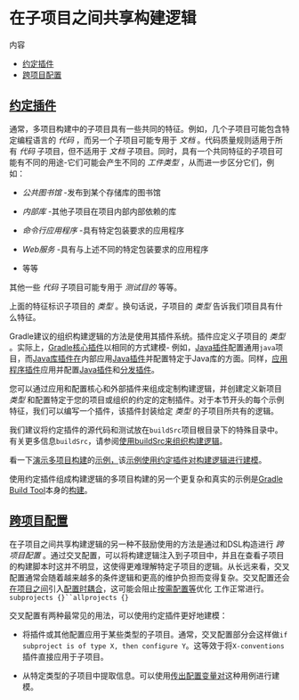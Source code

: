 # 在子项目之间共享构建逻辑


内容

  * [约定插件](#sec:convention_plugins)
  * [跨项目配置](#sec:convention_plugins_vs_cross_configuration)

## [](#sec:convention_plugins)[约定插件](#sec:convention_plugins)

通常，多项目构建中的子项目具有一些共同的特征。例如，几个子项目可能包含特定编程语言的 _代码_ ，而另一个子项目可能专用于 _文档_
。代码质量规则适用于所有 _代码_ 子项目，但不适用于 _文档_ 子项目。同时，具有一个共同特征的子项目可能有不同的用途-它们可能会产生不同的 _工件类型_
，从而进一步区分它们，例如：

  * _公共图书馆_ -发布到某个存储库的图书馆

  * _内部库_ -其他子项目在项目内部内部依赖的库

  * _命令行应用程序_ -具有特定包装要求的应用程序

  * _Web服务_ -具有与上述不同的特定包装要求的应用程序

  * 等等

其他一些 _代码_ 子项目可能专用于 _测试目的_ 等等。

上面的特征标识子项目的 _类型_ 。换句话说，子项目的 _类型_ 告诉我们项目具有什么特征。

Gradle建议的组织构建逻辑的方法是使用其插件系统。插件应定义子项目的 _类型_
。实际上，[Gradle核心插件](https://docs.gradle.org/6.7.1/userguide/plugin_reference.html)以相同的方式建模-
例如，[Java插件](https://docs.gradle.org/6.7.1/userguide/java_plugin.html)配置通用`java`项目，而[Java库插件在](https://docs.gradle.org/6.7.1/userguide/java_library_plugin.html)内部应用[Java插件](https://docs.gradle.org/6.7.1/userguide/java_plugin.html)并配置特定于Java库的方面。同样，[应用程序插件](https://docs.gradle.org/6.7.1/userguide/application_plugin.html)应用并配置[Java插件](https://docs.gradle.org/6.7.1/userguide/java_plugin.html)和[分发插件](https://docs.gradle.org/6.7.1/userguide/distribution_plugin.html)。

您可以通过应用和配置核心和外部插件来组成定制构建逻辑，并创建定义新项目 _类型_
和配置特定于您的项目或组织的约定的定制插件。对于本节开头的每个示例特征，我们可以编写一个插件，该插件封装给定 _类型_ 的子项目所共有的逻辑。

我们建议将约定插件的源代码和测试放在`buildSrc`项目根目录下的特殊目录中。有关更多信息`buildSrc`，请参阅[使用buildSrc来组织构建逻辑](https://docs.gradle.org/6.7.1/userguide/organizing_gradle_projects.html#sec:build_sources)。

看一下[演示多项目构建](https://docs.gradle.org/6.7.1/samples/sample_convention_plugins.html)的[示例，](https://docs.gradle.org/6.7.1/samples/sample_convention_plugins.html)该[示例使用约定插件对构建逻辑进行建模](https://docs.gradle.org/6.7.1/samples/sample_convention_plugins.html)。

使用约定插件组成构建逻辑的多项目构建的另一个更复杂和真实的示例是[Gradle Build
Tool](https://github.com/gradle/gradle)本身的[构建](https://github.com/gradle/gradle)。

## [](#sec:convention_plugins_vs_cross_configuration)[跨项目配置](#sec:convention_plugins_vs_cross_configuration)

在子项目之间共享构建逻辑的另一种不鼓励使用的方法是通过和DSL构造进行 _跨项目配置_
。通过交叉配置，可以将构建逻辑注入到子项目中，并且在查看子项目的构建脚本时这并不明显，这使得更难理解特定子项目的逻辑。从长远来看，交叉配置通常会随着越来越多的条件逻辑和更高的维护负担而变得复杂。交叉配置还会[在项目之间](https://docs.gradle.org/6.7.1/userguide/multi_project_configuration_and_execution.html#sec:decoupled_projects)引入[配置时耦合](https://docs.gradle.org/6.7.1/userguide/multi_project_configuration_and_execution.html#sec:decoupled_projects)，这可能会阻止[按需配置等](https://docs.gradle.org/6.7.1/userguide/multi_project_configuration_and_execution.html#sec:configuration_on_demand)优化
工作正常进行。`subprojects {}``allprojects
{}`[](https://docs.gradle.org/6.7.1/userguide/multi_project_configuration_and_execution.html#sec:decoupled_projects)[](https://docs.gradle.org/6.7.1/userguide/multi_project_configuration_and_execution.html#sec:configuration_on_demand)

交叉配置有两种最常见的用法，可以使用约定插件更好地建模：

  * 将插件或其他配置应用于某些类型的子项目。通常，交叉配置部分会这样做`if subproject is of type X, then configure Y`。这等效于将`X-conventions`插件直接应用于子项目。

  * 从特定类型的子项目中提取信息。可以使用[传出配置变量对](https://docs.gradle.org/6.7.1/userguide/cross_project_publications.html#sec:simple-sharing-artifacts-between-projects)这种用例进行建模。


